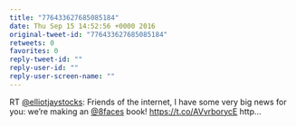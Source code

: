 ```yaml
---
title: "776433627685085184"
date: Thu Sep 15 14:52:56 +0000 2016
original-tweet-id: "776433627685085184"
retweets: 0
favorites: 0
reply-tweet-id: ""
reply-user-id: ""
reply-user-screen-name: ""
---
```

RT <a href="https://twitter.com/elliotjaystocks">@elliotjaystocks</a>: Friends of the internet, I have some very big news for you: we’re making an <a href="https://twitter.com/8faces">@8faces</a> book! <a href="https://t.co/AVvrborycE">https://t.co/AVvrborycE</a> http…
